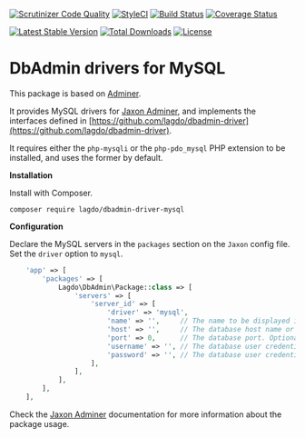 [![Scrutinizer Code Quality](https://scrutinizer-ci.com/g/lagdo/dbadmin-driver-mysql/badges/quality-score.png?b=main)](https://scrutinizer-ci.com/g/lagdo/dbadmin-driver-mysql/?branch=main)
[![StyleCI](https://styleci.io/repos/400390067/shield?branch=main)](https://styleci.io/repos/400390067)
[![Build Status](https://api.travis-ci.com/lagdo/dbadmin-driver-mysql.svg?branch=main)](https://app.travis-ci.com/github/lagdo/dbadmin-driver-mysql)
[![Coverage Status](https://coveralls.io/repos/github/lagdo/dbadmin-driver-mysql/badge.svg?branch=main)](https://coveralls.io/github/lagdo/dbadmin-driver-mysql?branch=main)

[![Latest Stable Version](https://poser.pugx.org/lagdo/dbadmin-driver-mysql/v/stable)](https://packagist.org/packages/lagdo/dbadmin-driver-mysql)
[![Total Downloads](https://poser.pugx.org/lagdo/dbadmin-driver-mysql/downloads)](https://packagist.org/packages/lagdo/dbadmin-driver-mysql)
[![License](https://poser.pugx.org/lagdo/dbadmin-driver-mysql/license)](https://packagist.org/packages/lagdo/dbadmin-driver-mysql)

DbAdmin drivers for MySQL
=========================

This package is based on [Adminer](https://github.com/vrana/adminer).

It provides MySQL drivers for [Jaxon Adminer](https://github.com/lagdo/jaxon-dbadmin), and implements the interfaces defined in [https://github.com/lagdo/dbadmin-driver](https://github.com/lagdo/dbadmin-driver).

It requires either the `php-mysqli` or the `php-pdo_mysql` PHP extension to be installed, and uses the former by default.

**Installation**

Install with Composer.

```
composer require lagdo/dbadmin-driver-mysql
```

**Configuration**

Declare the MySQL servers in the `packages` section on the `Jaxon` config file. Set the `driver` option to `mysql`.

```php
    'app' => [
        'packages' => [
            Lagdo\DbAdmin\Package::class => [
                'servers' => [
                    'server_id' => [
                        'driver' => 'mysql',
                        'name' => '',     // The name to be displayed in the dashboard UI.
                        'host' => '',     // The database host name or address.
                        'port' => 0,      // The database port. Optional.
                        'username' => '', // The database user credentials.
                        'password' => '', // The database user credentials.
                    ],
                ],
            ],
        ],
    ],
```

Check the [Jaxon Adminer](https://github.com/lagdo/jaxon-dbadmin) documentation for more information about the package usage.
